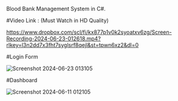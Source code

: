 Blood Bank Management System in C#.

#Video Link : (Must Watch in HD Quality)

https://www.dropbox.com/scl/fi/kx877p1v0k2syoatxv6zg/Screen-Recording-2024-06-23-012618.mp4?rlkey=l3n2dd7x3fht7syglsrf8qejl&st=tpwn6xz2&dl=0

#Login Form

![Screenshot 2024-06-23 013105](https://github.com/m-aqsam/CSharp_Projects/assets/121599719/2bd0223c-d85f-4c33-bf1a-c92f0e7784c9)

#Dashboard

![Screenshot 2024-06-11 012105](https://github.com/m-aqsam/CSharp_Projects/assets/121599719/b3947f65-e4c4-4e85-8198-0a5a01e819af)
